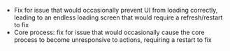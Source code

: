 - Fix for issue that would occasionally prevent UI from loading correctly, leading to an endless loading screen that would require a refresh/restart to fix
- Core process: fix for issue that would occasionally cause the core process to become unresponsive to actions, requiring a restart to fix
